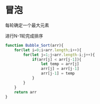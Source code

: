 # 冒泡

每轮确定一个最大元素

进行N-1轮完成排序

```jsx
function Bubble_Sort(arr){
	for(let i=0;i<arr.length;i++){
		for(let j=1;j<arr.length-i;j++){
			if(arr[j] < arr[j-1]){
				let temp = arr[j]
				arr[j] = arr[j-1]
				arr[j-1] = temp
			}
		}
	}
	return arr
}
```

